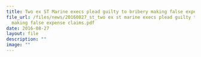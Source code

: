```yaml
---
title: Two ex ST Marine execs plead guilty to bribery making false expense claims
file_url: /files/news/20160827_st_two ex st marine execs plead guilty to bribery
  making false expense claims.pdf
date: 2016-08-27
layout: file
description: ""
image: ""
---
```

